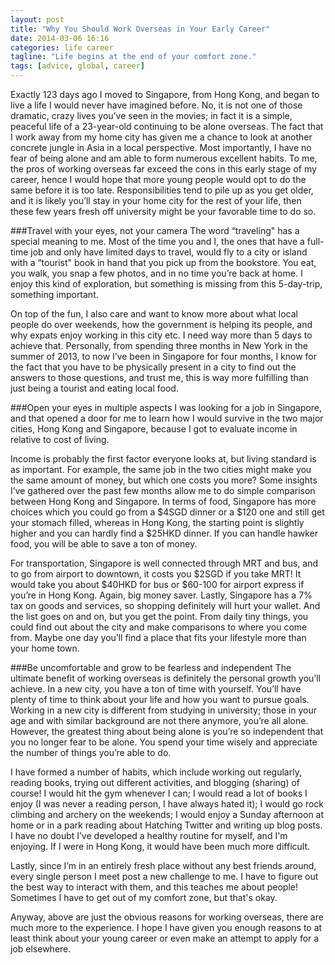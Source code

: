 ```yaml
---
layout: post
title: "Why You Should Work Overseas in Your Early Career"
date: 2014-03-06 16:16
categories: life career
tagline: "Life begins at the end of your comfort zone."
tags: [advice, global, career]
---
```


Exactly 123 days ago I moved to Singapore, from Hong Kong, and began to live a life I would never have imagined before. No, it is not one of those dramatic, crazy lives you’ve seen in the movies; in fact it is a simple, peaceful life of a 23-year-old continuing to be alone overseas. The fact that I work away from my home city has given me a chance to look at another concrete jungle in Asia in a local perspective. Most importantly, I have no fear of being alone and am able to form numerous excellent habits. To me, the pros of working overseas far exceed the cons in this early stage of my career, hence I would hope that more young people would opt to do the same before it is too late. Responsibilities tend to pile up as you get older, and it is likely you’ll stay in your home city for the rest of your life, then these few years fresh off university might be your favorable time to do so.

###Travel with your eyes, not your camera
The word “traveling" has a special meaning to me. Most of the time you and I, the ones that have a full-time job and only have limited days to travel, would fly to a city or island with a “tourist" book in hand that you pick up from the bookstore. You eat, you walk, you snap a few photos, and in no time you’re back at home. I enjoy this kind of exploration, but something is missing from this 5-day-trip, something important.

On top of the fun, I also care and want to know more about what local people do over weekends, how the government is helping its people, and why expats enjoy working in this city etc. I need way more than 5 days to achieve that. Personally, from spending three months in New York in the summer of 2013, to now I’ve been in Singapore for four months, I know for the fact that you have to be physically present in a city to find out the answers to those questions, and trust me, this is way more fulfilling than just being a tourist and eating local food.

###Open your eyes in multiple aspects
I was looking for a job in Singapore, and that opened a door for me to learn how I would survive in the two major cities, Hong Kong and Singapore, because I got to evaluate income in relative to cost of living.

Income is probably the first factor everyone looks at, but living standard is as important. For example, the same job in the two cities might make you the same amount of money, but which one costs you more? Some insights I’ve gathered over the past few months allow me to do simple comparison between Hong Kong and Singapore. In terms of food, Singapore has more choices which you could go from a $4SGD dinner or a $120 one and still get your stomach filled, whereas in Hong Kong, the starting point is slightly higher and you can hardly find a $25HKD dinner. If you can handle hawker food, you will be able to save a ton of money.

For transportation, Singapore is well connected through MRT and bus, and to go from airport to downtown, it costs you $2SGD if you take MRT! It would take you about $40HKD for bus or $60-100 for airport express if you’re in Hong Kong. Again, big money saver. Lastly, Singapore has a 7% tax on goods and services, so shopping definitely will hurt your wallet. And the list goes on and on, but you get the point. From daily tiny things, you could find out about the city and make comparisons to where you come from. Maybe one day you’ll find a place that fits your lifestyle more than your home town.

###Be uncomfortable and grow to be fearless and independent
The ultimate benefit of working overseas is definitely the personal growth you’ll achieve. In a new city, you have a ton of time with yourself. You’ll have plenty of time to think about your life and how you want to pursue goals. Working in a new city is different from studying in university; those in your age and with similar background are not there anymore, you’re all alone. However, the greatest thing about being alone is you’re so independent that you no longer fear to be alone. You spend your time wisely and appreciate the number of things you’re able to do.

I have formed a number of habits, which include working out regularly, reading books, trying out different activities, and blogging (sharing) of course! I would hit the gym whenever I can; I would read a lot of books I enjoy (I was never a reading person, I have always hated it); I would go rock climbing and archery on the weekends; I would enjoy a Sunday afternoon at home or in a park reading about Hatching Twitter and writing up blog posts. I have no doubt I’ve developed a healthy routine for myself, and I'm enjoying. If I were in Hong Kong, it would have been much more difficult.

Lastly, since I’m in an entirely fresh place without any best friends around, every single person I meet post a new challenge to me. I have to figure out the best way to interact with them, and this teaches me about people! Sometimes I have to get out of my comfort zone, but that's okay.

Anyway, above are just the obvious reasons for working overseas, there are much more to the experience. I hope I have given you enough reasons to at least think about your young career or even make an attempt to apply for a job elsewhere.